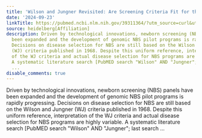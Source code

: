 ```yaml
---
title: 'Wilson and Jungner Revisited: Are Screening Criteria Fit for the 21st Century?'
date: '2024-09-23'
linkTitle: https://pubmed.ncbi.nlm.nih.gov/39311364/?utm_source=curl&utm_medium=rss&utm_campaign=pubmed-2&utm_content=1FakS-2QOkCT8HsMOQP1bCRQ4YzyumYOmxmF0moLsQ3dFB1E9V&fc=20220326224207&ff=20240923200302&v=2.18.0.post9+e462414
source: heidelberg[Affiliation]
description: Driven by technological innovations, newborn screening (NBS) panels have
  been expanded and the development of genomic NBS pilot programs is rapidly progressing.
  Decisions on disease selection for NBS are still based on the Wilson and Jungner
  (WJ) criteria published in 1968. Despite this uniform reference, interpretation
  of the WJ criteria and actual disease selection for NBS programs are highly variable.
  A systematic literature search [PubMED search "Wilson" AND "Jungner"; last search
  ...
disable_comments: true
---
```

Driven by technological innovations, newborn screening (NBS) panels have been expanded and the development of genomic NBS pilot programs is rapidly progressing. Decisions on disease selection for NBS are still based on the Wilson and Jungner (WJ) criteria published in 1968. Despite this uniform reference, interpretation of the WJ criteria and actual disease selection for NBS programs are highly variable. A systematic literature search [PubMED search "Wilson" AND "Jungner"; last search ...
